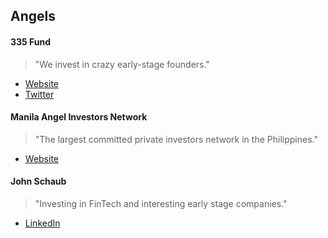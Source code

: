 ## Angels

#### 335 Fund

> "We invest in crazy early-stage founders."

- [Website](https://335fund.com/)
- [Twitter](https://twitter.com/335fund)

#### Manila Angel Investors Network

> "The largest committed private investors network in the Philippines."

- [Website](https://www.main.ph/)

#### John Schaub

> "Investing in FinTech and interesting early stage companies."

- [LinkedIn](https://ca.linkedin.com/in/johnschaub)
